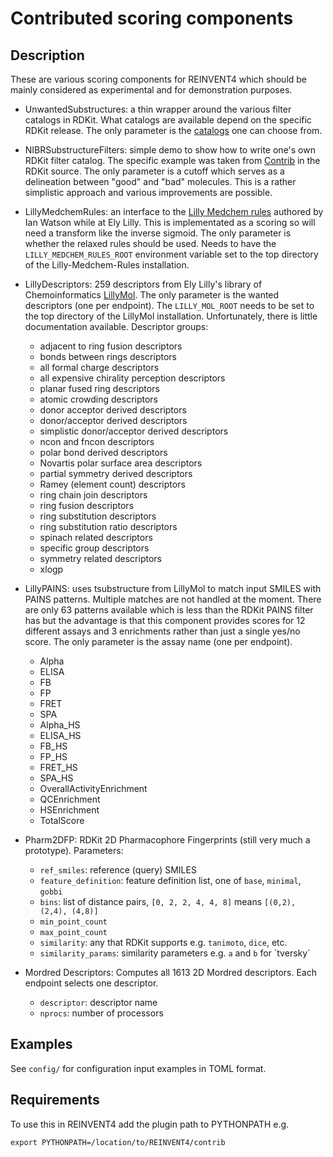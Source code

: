 Contributed scoring components
==============================

Description
-----------

These are various scoring components for REINVENT4 which should be mainly
considered as experimental and for demonstration purposes.

* UnwantedSubstructures: a thin wrapper around the various filter catalogs in RDKit.  What
catalogs are available depend on the specific RDKit release.  The only parameter is the
[catalogs](https://www.rdkit.org/docs/source/rdkit.Chem.rdfiltercatalog.html#rdkit.Chem.rdfiltercatalog.FilterCatalogParams.FilterCatalogs)
one can choose from.

* NIBRSubstructureFilters: simple demo to show how to write one's own RDKit filter catalog.  The specific example was taken from
[Contrib](https://github.com/rdkit/rdkit/tree/master/Contrib/NIBRSubstructureFilters) in
the RDKit source.  The only parameter is a cutoff which serves as a delineation between
"good" and "bad" molecules.  This is a rather simplistic approach and various improvements
are possible.

* LillyMedchemRules: an interface to the [Lilly Medchem rules](https://github.com/IanAWatson/Lilly-Medchem-Rules) authored by Ian Watson while at Ely Lilly.  This is implementated as a scoring so will need a transform like the inverse sigmoid.  The only parameter is whether the relaxed rules should be used.  Needs to have the `LILLY_MEDCHEM_RULES_ROOT` environment variable set to the top directory of the Lilly-Medchem-Rules installation.

* LillyDescriptors: 259 descriptors from Ely Lilly's library of Chemoinformatics [LillyMol](https://github.com/EliLillyCo/LillyMol).  The only parameter is the wanted descriptors (one per endpoint).  The `LILLY_MOL_ROOT` needs to be set to the top directory of the LillyMol installation.  Unfortunately, there is little documentation available.  Descriptor groups:
    * adjacent to ring fusion descriptors
    * bonds between rings descriptors
    * all formal charge descriptors
    * all expensive chirality perception descriptors
    * planar fused ring descriptors
    * atomic crowding descriptors
    * donor acceptor derived descriptors
    * donor/acceptor derived descriptors
    * simplistic donor/acceptor derived descriptors
    * ncon and fncon descriptors
    * polar bond derived descriptors
    * Novartis polar surface area descriptors
    * partial symmetry derived descriptors
    * Ramey (element count) descriptors
    * ring chain join descriptors
    * ring fusion descriptors
    * ring substitution descriptors
    * ring substitution ratio descriptors
    * spinach related descriptors
    * specific group descriptors
    * symmetry related descriptors
    * xlogp

* LillyPAINS: uses tsubstructure from LillyMol to match input SMILES with PAINS patterns.
Multiple matches are not handled at the moment.  There are only 63
patterns available which is less than the RDKit PAINS filter has but the advantage is that
this component provides scores for 12 different assays and 3 enrichments rather than just a
single yes/no score.  The only parameter is the assay name (one per endpoint).
  * Alpha
  * ELISA
  * FB
  * FP
  * FRET
  * SPA
  * Alpha_HS
  * ELISA_HS
  * FB_HS
  * FP_HS
  * FRET_HS
  * SPA_HS
  * OverallActivityEnrichment
  * QCEnrichment
  * HSEnrichment
  * TotalScore

* Pharm2DFP: RDKit 2D Pharmacophore Fingerprints (still very much a prototype). Parameters:
  * `ref_smiles`: reference (query) SMILES
  * `feature_definition`: feature definition list, one of `base`, `minimal`, `gobbi`
  * `bins`: list of distance pairs, `[0, 2, 2, 4, 4, 8]` means `[(0,2), (2,4), (4,8)]`
  * `min_point_count`
  * `max_point_count`
  * `similarity`: any that RDKit supports e.g. `tanimoto`, `dice`, etc.
  * `similarity_params`: similarity parameters e.g. `a` and `b` for ´tversky`

* Mordred Descriptors: Computes all 1613 2D Mordred descriptors. Each endpoint selects one descriptor.
  * `descriptor`: descriptor name
  * `nprocs`: number of processors


Examples
--------

See `config/` for configuration input examples in TOML format.


Requirements
------------

To use this in REINVENT4 add the plugin path to PYTHONPATH e.g.
    
```shell
export PYTHONPATH=/location/to/REINVENT4/contrib
```
